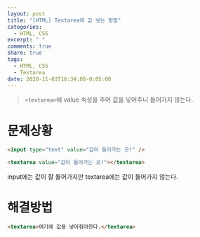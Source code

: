 ```yaml
---
layout: post
title: "[HTML] Textarea에 값 넣는 방법"
categories:
  - HTML, CSS
excerpt: " "
comments: true
share: true
tags:
  - HTML, CSS
  - Textarea
date: 2020-11-03T16:34:00-0:05:00
---
```


> `<textarea>`에 value 속성을 주어 값을 넣어주니 들어가지 않는다.

# 문제상황

```html
<input type="text" value="값이 들어가는 곳!" />

<textarea value="값이 들어가는 곳!"></textarea>
```

input에는 값이 잘 들어가지만 textarea에는 값이 들어가지 않는다.

# 해결방법

```html
<textarea>여기에 값을 넣어줘야한다.</textarea>
```
